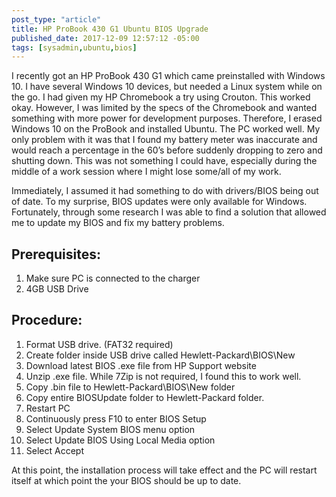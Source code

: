```yaml
---
post_type: "article" 
title: HP ProBook 430 G1 Ubuntu BIOS Upgrade
published_date: 2017-12-09 12:57:12 -05:00
tags: [sysadmin,ubuntu,bios]
---
```


I recently got an HP ProBook 430 G1 which came preinstalled with Windows 10. I have several Windows 10 devices, but needed a Linux system while on the go. I had given my HP Chromebook a try using Crouton. This worked okay. However, I was limited by the specs of the Chromebook and wanted something with more power for development purposes. Therefore, I erased Windows 10 on the ProBook and installed Ubuntu. The PC worked well. My only problem with it was that I found my battery meter was inaccurate and would reach a percentage in the 60’s before suddenly dropping to zero and shutting down. This was not something I could have, especially during the middle of a work session where I might lose some/all of my work.

Immediately, I assumed it had something to do with drivers/BIOS being out of date. To my surprise, BIOS updates were only available for Windows. Fortunately, through some research I was able to find a solution that allowed me to update my BIOS and fix my battery problems.

## Prerequisites:

1. Make sure PC is connected to the charger
2. 4GB USB Drive

## Procedure:

1. Format USB drive. (FAT32 required)
2. Create folder inside USB drive called Hewlett-Packard\BIOS\New
3. Download latest BIOS .exe file from HP Support website
4. Unzip .exe file. While 7Zip is not required, I found this to work well.
5. Copy .bin file to Hewlett-Packard\BIOS\New folder
6. Copy entire BIOSUpdate folder to Hewlett-Packard folder.
7. Restart PC
8. Continuously press F10 to enter BIOS Setup
9. Select Update System BIOS menu option
10. Select Update BIOS Using Local Media option
11. Select Accept

At this point, the installation process will take effect and the PC will restart itself at which point the your BIOS should be up to date.
